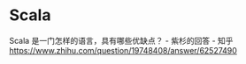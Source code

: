 # Scala



Scala 是一门怎样的语言，具有哪些优缺点？ - 紫杉的回答 - 知乎
https://www.zhihu.com/question/19748408/answer/62527490







